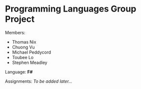 <h1>Programming Languages Group Project</h1>

<p>Members:</p>
<ul>
	<li>Thomas Nix</li>
	<li>Chuong Vu</li>
	<li>Michael Peddycord</li>
	<li>Toubee Lo</li>
	<li>Stephen Meadley</li>
</ul>

<p>Language: <strong>F#</strong></p>

<p>Assignments: <em>To be added later...</em></p>